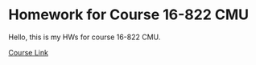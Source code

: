 # Homework for Course 16-822 CMU

Hello, this is my HWs for course 16-822 CMU.

[Course Link](https://www.andrew.cmu.edu/course/16-822/projects/aalrwiqi/)
